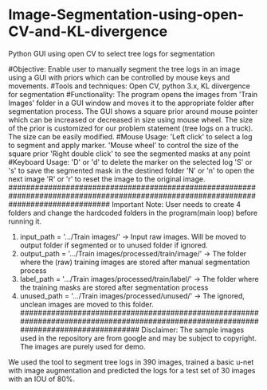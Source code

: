 # Image-Segmentation-using-open-CV-and-KL-divergence
Python GUI using open CV to select tree logs for segmentation

#Objective: Enable user to manually segment the tree logs in an image using a GUI with priors which can be controlled by mouse keys and movements.
#Tools and techniques: Open CV, python 3.x, KL diivergence for segmentation
#Functionality:
The program opens the images from 'Train Images' folder in a GUI window and moves it to the appropriate folder after segmentation process.
The GUI shows a square prior around mouse pointer which can be increased or decreased in size using mouse wheel.
The size of the prior is customized for our problem statement (tree logs on a truck). The size can be easily modified. 
#Mouse Usage:
'Left click' to select a log to segment and apply marker.
'Mouse wheel' to control the size of the square prior
'Right double click' to see the segmented masks at any point
#Keyboard Usage:
'D' or 'd' to delete the marker on the selected log
'S' or 's' to save the segmented mask in the destined folder
'N' or 'n' to open the next image
'R' or 'r' to reset the image to the original image.
#######################################################################################################################################
Important Note: User needs to create 4 folders and change the hardcoded folders in the program(main loop) before running it.
1.  input_path  = '.../Train images/'                       -> Input raw images. Will be moved to output folder if segmented or to unused folder if ignored.
2.  output_path = '.../Train images/processed/train/image/' -> The folder where the (raw) training images are stored after manual segmentation process
3.  label_path  = '.../Train images/processed/train/label/' -> The folder where the training masks are stored after segmentation process
4.  unused_path = '.../Train images/processed/unused/'      -> The ignored, unclean images are moved to this folder.
#######################################################################################################################################
Disclaimer: The sample images used in the repository are from google and may be subject to copyright. The images are purely used for demo.

We used the tool to segment tree logs in 390 images, trained a basic u-net with image augmentation and predicted the logs for a test set of 30 images with an IOU of 80%. 
